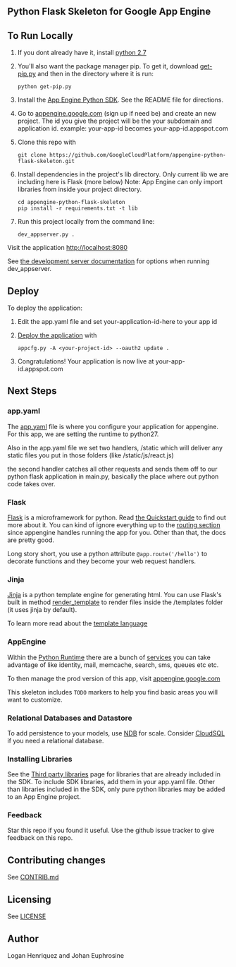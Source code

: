 ## Python Flask Skeleton for Google App Engine

## To Run Locally
1. If you dont already have  it, install [python 2.7](https://www.python.org/download/releases/2.7/)

2. You'll also want the package manager pip.  To get it, download [get-pip.py](https://bootstrap.pypa.io/get-pip.py) and then in the directory where it is run:
   ```
   python get-pip.py
   ```
3. Install the [App Engine Python SDK](https://developers.google.com/appengine/downloads).
See the README file for directions. 

4. Go to [appengine.google.com](https://console.developers.google.com/project) (sign up if need be) and create an new project. The id you give the project will be the your subdomain and application id. example:  your-app-id becomes your-app-id.appspot.com

4. Clone this repo with

   ```
   git clone https://github.com/GoogleCloudPlatform/appengine-python-flask-skeleton.git
   ```
5. Install dependencies in the project's lib directory. Only current lib we are including here is Flask (more below)
   Note: App Engine can only import libraries from inside your project directory.

   ```
   cd appengine-python-flask-skeleton
   pip install -r requirements.txt -t lib
   ```
6. Run this project locally from the command line:

   ```
   dev_appserver.py .
   ```

Visit the application [http://localhost:8080](http://localhost:8080)

See [the development server documentation](https://developers.google.com/appengine/docs/python/tools/devserver)
for options when running dev_appserver.

## Deploy
To deploy the application:

1. Edit the app.yaml file and set your-application-id-here to your app id

2. [Deploy the
   application](https://developers.google.com/appengine/docs/python/tools/uploadinganapp) with

   ```
   appcfg.py -A <your-project-id> --oauth2 update .
   ```
1. Congratulations!  Your application is now live at your-app-id.appspot.com

## Next Steps

### app.yaml

The [app.yaml](https://cloud.google.com/appengine/docs/python/config/appconfig) file is where you configure your application for appengine. For this app, we are setting the runtime to python27.

Also in the app.yaml file we set two handlers, /static  which will deliver any static files you put in those folders (like /static/js/react.js)

the second handler catches all other requests and sends them off to our python flask application in main.py, basically the place where out python code takes over.


### Flask
[Flask](http://flask.pocoo.org/) is a microframework for python. Read [the Quickstart guide](http://flask.pocoo.org/docs/0.10/quickstart/#quickstart) to find out more about it. You can kind of ignore everything up to the [routing section](http://flask.pocoo.org/docs/0.10/quickstart/#routing) since appengine handles running the app for you. Other than that, the docs are pretty good.

Long story short, you use a python attribute `@app.route('/hello')` to decorate functions and they become your web request handlers.

### Jinja
[Jinja](http://jinja.pocoo.org/) is a python template engine for generating html. You can use Flask's built in method [render_template](http://flask.pocoo.org/docs/0.10/api/#flask.render_template) to render files inside the /templates folder (it uses jinja by default).

To learn more read about the [template language](http://jinja.pocoo.org/docs/dev/templates/)

### AppEngine
Within the [Python Runtime](https://cloud.google.com/appengine/docs/python) there are a bunch of [services](https://cloud.google.com/appengine/docs/python/apis) you can take advantage of like identity, mail, memcache, search, sms, queues etc etc.

To then manage the prod version of this app, visit [appengine.google.com](https://appengine.google.com)


This skeleton includes `TODO` markers to help you find basic areas you will want
to customize.

### Relational Databases and Datastore
To add persistence to your models, use
[NDB](https://developers.google.com/appengine/docs/python/ndb/) for
scale.  Consider
[CloudSQL](https://developers.google.com/appengine/docs/python/cloud-sql)
if you need a relational database.

### Installing Libraries
See the [Third party
libraries](https://developers.google.com/appengine/docs/python/tools/libraries27)
page for libraries that are already included in the SDK.  To include SDK
libraries, add them in your app.yaml file. Other than libraries included in
the SDK, only pure python libraries may be added to an App Engine project.

### Feedback
Star this repo if you found it useful. Use the github issue tracker to give
feedback on this repo.

## Contributing changes
See [CONTRIB.md](CONTRIB.md)

## Licensing
See [LICENSE](LICENSE)

## Author
Logan Henriquez and Johan Euphrosine
